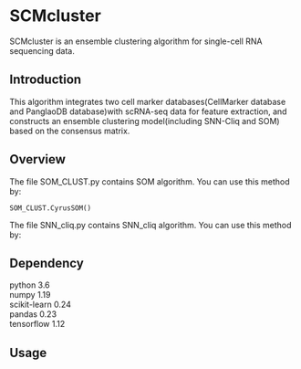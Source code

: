 # SCMcluster
SCMcluster is an ensemble clustering algorithm for single-cell RNA sequencing data.

## Introduction
This algorithm integrates two cell marker databases(CellMarker database and PanglaoDB database)with scRNA-seq data for feature extraction, and constructs an ensemble clustering model(including SNN-Cliq and SOM) based on the consensus matrix.

## Overview
The file SOM_CLUST.py contains SOM algorithm. You can use this method by:

` SOM_CLUST.CyrusSOM() `

The file SNN_cliq.py contains SNN_cliq algorithm. You can use this method by:

## Dependency
python 3.6    
numpy 1.19  
scikit-learn 0.24   
pandas 0.23   
tensorflow 1.12 

## Usage
